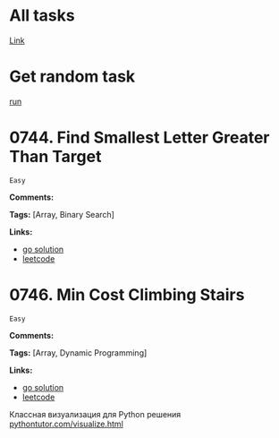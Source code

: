 # All tasks

[Link](https://seanprashad.com/leetcode-patterns/)

# Get random task

[run](../get-random-task/get-random-task.go)

# 0744. Find Smallest Letter Greater Than Target

    Easy

**Comments:**

**Tags:** [Array, Binary Search]

**Links:**

- [go solution](./0744-find-smallest-letter-greater-than-target.go)
- [leetcode](https://leetcode.com/problems/find-smallest-letter-greater-than-target/)

# 0746. Min Cost Climbing Stairs

    Easy

**Comments:**

**Tags:** [Array, Dynamic Programming]

**Links:**

- [go solution](./0744-min-cost-climbing-stairs.go)
- [leetcode](https://leetcode.com/problems/min-cost-climbing-stairs/)

Классная визуализация для Python решения
[pythontutor.com/visualize.html](https://pythontutor.com/visualize.html?mode=display#code=def%20findDuplicates%28nums%29%3A%0A%20%20%20%20result%20%3D%20%5B%5D%0A%20%20%20%20%0A%20%20%20%20for%20num%20in%20nums%3A%0A%20%20%20%20%20%20if%20nums%5Babs%28num%29%20-%201%5D%20%3C%200%3A%0A%20%20%20%20%20%20%20%20result.append%28abs%28num%29%29%0A%20%20%20%20%20%20nums%5Babs%28num%29%20-%201%5D%20*%3D%20-1%0A%20%20%20%20%20%0A%20%20%20%20return%20result%0A%0AfindDuplicates%284,%203,%202,%207,%208,%202,%203,%201%29&cumulative=false&curInstr=0&heapPrimitives=nevernest&mode=display&origin=opt-frontend.js&py=3&rawInputLstJSON=%5B%5D&textReferences=false)